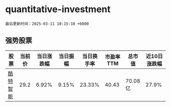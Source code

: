 # quantitative-investment

`最后更新时间：2025-03-11 10:15:18 +0800`

## 强势股票

|股票|当前价|当日涨跌幅|当日振幅|当日换手率|市盈率TTM|总市值|近10日涨跌幅|
|----|----|----|----|----|----|----|----|
|[酷特智能](https://xueqiu.com/S/SZ300840)|29.2|6.92%|9.15%|23.33%|40.43|70.08亿|27.9%|
